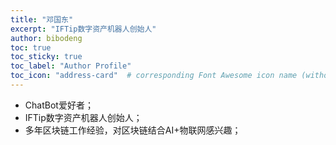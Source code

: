 ```yaml
---
title: "邓国东"
excerpt: "IFTip数字资产机器人创始人"
author: bibodeng 
toc: true
toc_sticky: true
toc_label: "Author Profile"
toc_icon: "address-card"  # corresponding Font Awesome icon name (without fa prefix)
---
```


- ChatBot爱好者；
- IFTip数字资产机器人创始人；
- 多年区块链工作经验，对区块链结合AI+物联网感兴趣；

